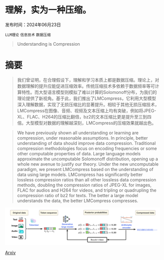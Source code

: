 # 理解，实为一种压缩。

发布时间：2024年06月23日

`LLM理论` `信息技术` `数据压缩`

> Understanding is Compression

# 摘要

> 我们曾证明，在合理假设下，理解和学习本质上都是数据压缩。理论上，对数据理解的提升应能促进压缩效率。传统压缩技术多依赖于数据频率等可计算特性。而大型语言模型则模拟了难以计算的Solomonoff分布，为我们的理论提供了新视角。基于此，我们推出了LMCompress，它利用大型模型深入理解数据，实现了无损压缩比的显著提升。相较于其他无损压缩技术，LMCompress在图像、音频、视频及文本压缩上均有突破，例如将JPEG-XL、FLAC、H264的压缩比翻倍，bz2的文本压缩比更是提升至三到四倍。大型模型对数据的理解越深刻，LMCompress的压缩效果就越出色。

> We have previously shown all understanding or learning are compression, under reasonable assumptions. In principle, better understanding of data should improve data compression. Traditional compression methodologies focus on encoding frequencies or some other computable properties of data. Large language models approximate the uncomputable Solomonoff distribution, opening up a whole new avenue to justify our theory.
  Under the new uncomputable paradigm, we present LMCompress based on the understanding of data using large models. LMCompress has significantly better lossless compression ratios than all other lossless data compression methods, doubling the compression ratios of JPEG-XL for images, FLAC for audios and H264 for videos, and tripling or quadrupling the compression ratio of bz2 for texts. The better a large model understands the data, the better LMCompress compresses.

![理解，实为一种压缩。](../../../paper_images/2407.07723/overview.jpg)

[Arxiv](https://arxiv.org/abs/2407.07723)